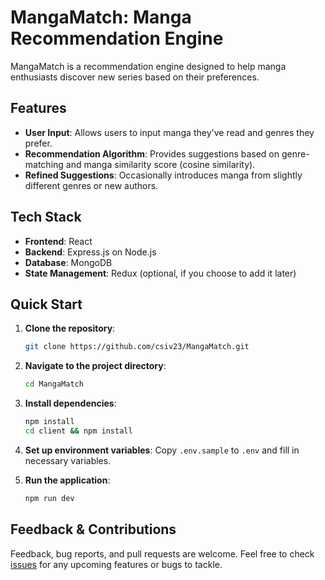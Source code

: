 # MangaMatch: Manga Recommendation Engine

MangaMatch is a recommendation engine designed to help manga enthusiasts discover new series based on their preferences.

## Features

- **User Input**: Allows users to input manga they've read and genres they prefer.
- **Recommendation Algorithm**: Provides suggestions based on genre-matching and manga similarity score (cosine similarity).
- **Refined Suggestions**: Occasionally introduces manga from slightly different genres or new authors.

## Tech Stack

- **Frontend**: React
- **Backend**: Express.js on Node.js
- **Database**: MongoDB
- **State Management**: Redux (optional, if you choose to add it later)

## Quick Start

1. **Clone the repository**:
    ```bash
    git clone https://github.com/csiv23/MangaMatch.git
    ```

2. **Navigate to the project directory**:
    ```bash
    cd MangaMatch
    ```

3. **Install dependencies**:
    ```bash
    npm install
    cd client && npm install
    ```

4. **Set up environment variables**:
    Copy `.env.sample` to `.env` and fill in necessary variables.

5. **Run the application**:
    ```bash
    npm run dev
    ```

## Feedback & Contributions

Feedback, bug reports, and pull requests are welcome. Feel free to check [issues](https://github.com/csiv23/MangaMatch/issues) for any upcoming features or bugs to tackle.

